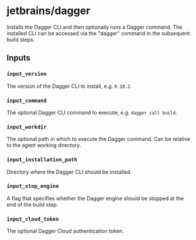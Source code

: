 # jetbrains/dagger

Installs the Dagger CLI and then optionally runs a Dagger command.
The installed CLI can be accessed via the "dagger" command in the subsequent build steps.

## Inputs

### `input_version`

The version of the Dagger CLI to install, e.g. `0.18.2`.

### `input_command`

The optional Dagger CLI command to execute, e.g. `dagger call build`.

### `input_workdir`

The optional path in which to execute the Dagger command. Can be relative to the agent working directory.

### `input_installation_path`

Directory where the Dagger CLI should be installed.

### `input_stop_engine`

A flag that specifies whether the Dagger engine should be stopped at the end of the build step.

### `input_cloud_token`

The optional Dagger Cloud authentication token.